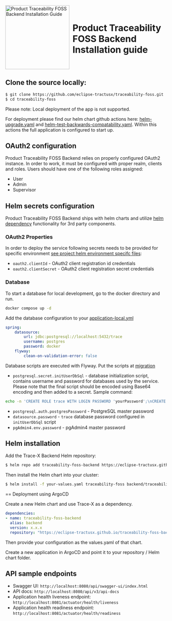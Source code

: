 <div style="display: flex; align-items: center;justify-content: center;align-content: center;">
   <img src="https://raw.githubusercontent.com/eclipse-tractusx/traceability-foss/main/docs/trace-x-logo.svg" alt="Product Traceability FOSS Backend Installation Guide" style="width:200px;"/>
   <h1 style="margin: 10px 0 0 10px">Product Traceability FOSS Backend Installation guide</h1>
</div>

## Clone the source locally:

```sh
$ git clone https://github.com/eclipse-tractusx/traceability-foss.git
$ cd traceability-foss
```
Please note: Local deployment of the app is not supported.

For deployment please find our helm chart github actions here: [helm-upgrade.yaml](../.github/workflows/helm-upgrade.yaml) and [helm-test-backwards-compatability.yaml](../.github/workflows/helm-test-backwards-compatability.yaml). Within this actions the full application is configured to start up.

## OAuth2 configuration
Product Traceability FOSS Backend relies on properly configured OAuth2 instance. In order to work, it must be configured with proper realm, clients and roles.
Users should have one of the following roles assigned:
* User
* Admin
* Supervisor

## Helm secrets configuration
Product Traceability FOSS Backend ships with helm charts and utilize [helm dependency](https://helm.sh/docs/helm/helm_dependency/) functionality for 3rd party components.

### OAuth2 Properties
In order to deploy the service following secrets needs to be provided for specific environment [see project helm environment specifc files](../charts/traceability-foss/charts/backend/values.yaml):

* `oauth2.clientId` - OAuth2 client registration id credentials
* `oauth2.clientSecret` - OAuth2 client registration secret credentials

### Database
To start a database for local development, go to the docker directory and run.

```sh
docker compose up -d
```

Add the database configuration to your [application-local.yml](https://github.com/eclipse-tractusx/traceability-foss/blob/main/backend/src/main/ressouces/application-local.yml)

```yaml
spring:
    datasource:
        url: jdbc:postgresql://localhost:5432/trace
        username: postgres
        password: docker
    flyway:
        clean-on-validation-error: false
```
Database scripts are executed with Flyway. Put the scripts at [migration](src/main/resources/db/migration)

* `postgresql.secret.initUserDbSql` - database initialization script, contains username and password for databases used by the service.
Please note that the final script should be encoded using Base64 encoding and then added to a secret. Sample command:
```sh
echo -n 'CREATE ROLE trace WITH LOGIN PASSWORD 'yourPassword';\nCREATE DATABASE trace;\nGRANT ALL PRIVILEGES ON DATABASE trace TO trace;' | base64
```

* `postgresql.auth.postgresPassword` - PostgreSQL master password
* `datasource.password` - `trace` database password configured in `initUserDbSql` script
* `pgAdmin4.env.password` - pgAdmin4 master password


## Helm installation
Add the Trace-X Backend Helm repository:

```sh
$ helm repo add traceability-foss-backend https://eclipse-tractusx.github.io/traceability-foss-backend
```
Then install the Helm chart into your cluster:

```sh
$ helm install -f your-values.yaml traceability-foss backend/traceability-foss-backend
```

== Deployment using ArgoCD

Create a new Helm chart and use Trace-X as a dependency.

```yaml
dependencies:
- name: traceability-foss-backend
  alias: backend
  version: x.x.x
  repository: "https://eclipse-tractusx.github.io/traceability-foss-backend/"
```

Then provide your configuration as the values.yaml of that chart.

Create a new application in ArgoCD and point it to your repository / Helm chart folder.

## API sample endpoints
* Swagger UI: `http://localhost:8080/api/swagger-ui/index.html`
* API docs: `http://localhost:8080/api/v3/api-docs`
* Application health liveness endpoint: `http://localhost:8081/actuator/health/liveness`
* Application health readiness endpoint: `http://localhost:8081/actuator/health/readiness`
